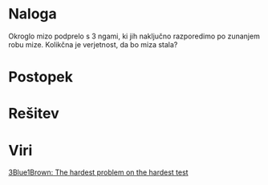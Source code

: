 # Naloga
Okroglo mizo podprelo s 3 ngami, ki jih naključno razporedimo po zunanjem robu mize. Kolikčna je verjetnost, da bo miza stala?

# Postopek

# Rešitev

# Viri
[3Blue1Brown: The hardest problem on the hardest test](https://www.youtube.com/watch?v=OkmNXy7er84)